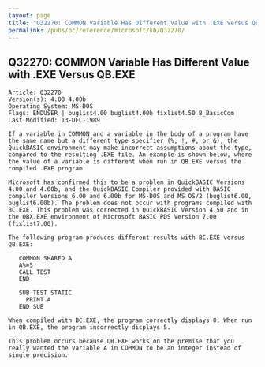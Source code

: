 ```yaml
---
layout: page
title: "Q32270: COMMON Variable Has Different Value with .EXE Versus QB.EXE"
permalink: /pubs/pc/reference/microsoft/kb/Q32270/
---
```


## Q32270: COMMON Variable Has Different Value with .EXE Versus QB.EXE

	Article: Q32270
	Version(s): 4.00 4.00b
	Operating System: MS-DOS
	Flags: ENDUSER | buglist4.00 buglist4.00b fixlist4.50 B_BasicCom
	Last Modified: 13-DEC-1989
	
	If a variable in COMMON and a variable in the body of a program have
	the same name but a different type specifier (%, !, #, or &), the
	QuickBASIC environment may make incorrect assumptions about the type,
	compared to the resulting .EXE file. An example is shown below, where
	the value of a variable is different when run in QB.EXE versus the
	compiled .EXE program.
	
	Microsoft has confirmed this to be a problem in QuickBASIC Versions
	4.00 and 4.00b, and the QuickBASIC Compiler provided with BASIC
	compiler Versions 6.00 and 6.00b for MS-DOS and MS OS/2 (buglist6.00,
	buglist6.00b). The problem does not occur with programs compiled with
	BC.EXE. This problem was corrected in QuickBASIC Version 4.50 and in
	the QBX.EXE environment of Microsoft BASIC PDS Version 7.00
	(fixlist7.00).
	
	The following program produces different results with BC.EXE versus
	QB.EXE:
	
	   COMMON SHARED A
	   A%=5
	   CALL TEST
	   END
	
	   SUB TEST STATIC
	     PRINT A
	   END SUB
	
	When compiled with BC.EXE, the program correctly displays 0. When run
	in QB.EXE, the program incorrectly displays 5.
	
	This problem occurs because QB.EXE works on the premise that you
	really wanted the variable A in COMMON to be an integer instead of
	single precision.
